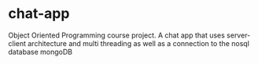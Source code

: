 # chat-app
Object Oriented Programming course project. A chat app that uses server-client architecture and multi threading as well as a connection to the nosql database mongoDB
